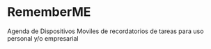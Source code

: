 # RememberME

Agenda de Dispositivos Moviles de recordatorios de tareas para uso personal y/o empresarial
